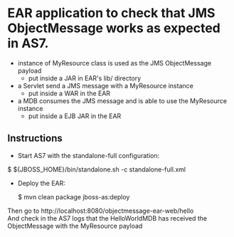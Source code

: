 # EAR application to check that JMS ObjectMessage works as expected in AS7.

* instance of MyResource class is used as the JMS ObjectMessage payload
  * put inside a JAR in EAR's lib/ directory
* a Servlet send a JMS message with a MyResource instance
  * put inside a WAR in the EAR
* a MDB consumes the JMS message and is able to use the MyResource instance
  * put inside a EJB JAR in the EAR

## Instructions

* Start AS7 with the standalone-full configuration:

$ ${JBOSS_HOME}/bin/standalone.sh -c standalone-full.xml

* Deploy the EAR:

     $ mvn clean package jboss-as:deploy

 Then go to http://localhost:8080/objectmessage-ear-web/hello  
 And check in the AS7 logs that the HelloWorldMDB has received the ObjectMessage with the MyResource payload